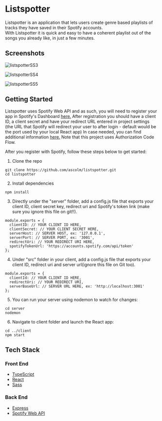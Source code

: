 # Listspotter
Listspotter is an application that lets users create genre based playlists of tracks they have saved in their Spotify accounts. <br>
With Listspotter it is quick and easy to have a coherent playlist out of the songs you already like, in just a few minutes.

## Screenshots
![listspotterSS3](https://user-images.githubusercontent.com/65975591/113475350-5c90a580-9475-11eb-9407-3982e427a6ba.png)

![listspotterSS4](https://user-images.githubusercontent.com/65975591/113475359-674b3a80-9475-11eb-8140-c23d0e5996e9.png)

![listspotterSS5](https://user-images.githubusercontent.com/65975591/113475362-6c0fee80-9475-11eb-981a-da925b7308ef.png)

## Getting Started
Listspotter uses Spotify Web API and as such, you will need to register your app in Spotify's Dashboard [here.](https://developer.spotify.com/dashboard/login) After registration you should have a client ID, a client secret and have your redirect URL entered in project settings (the URL that Spotify will redirect your user to after login - default would be the port used by your local React app) In case needed, you can find additional information [here.](https://developer.spotify.com/documentation/general/guides/authorization-guide/) Note that this project uses Authorization Code Flow.

After you register with Spotify, follow these steps below to get started:

1. Clone the repo
```
git clone https://github.com/ascolm/listspotter.git
cd listspotter
```

2. Install dependencies
```
npm install
```

3. Directly under the "server" folder, add a config.js file that exports your client ID, client secret key, redirect uri and Spotify's token link (make sure you ignore this file on git!!).
```
module.exports = {
  clientID: // YOUR CLIENT ID HERE,
  clientSecret: // YOUR CLIENT SECRET HERE,
  serverHost: // SERVER HOST, ex: '127.0.0.1',
  serverPort: // SERVER PORT, ex: '3001',
  redirectUri: // YOUR REDIRECT URI HERE,
  spotifyTokenUrl: 'https://accounts.spotify.com/api/token'
};
```

4. Under "src" folder in your client, add a config.js file that exports your client ID, redirect uri and server url(ignore this file on Git too).
```
module.exports = {
  clientId: // YOUR CLIENT ID HERE,
  redirectUri: // YOUR REDIRECT URI,
  serverBaseUrl: // SERVER URL HERE, ex: 'http://localhost:3001'
};
```

5. You can run your server using nodemon to watch for changes:
```
cd server
nodemon
```

6. Navigate to client folder and launch the React app:
```
cd ../client
npm start
```

## Tech Stack
### Front End
- [TypeScript](https://www.typescriptlang.org/)
- [React](https://reactjs.org/)
- [Sass](https://sass-lang.com/)

### Back End
- [Express](http://expressjs.com/)
- [Spotify Web API](https://developer.spotify.com/documentation/web-api/)
